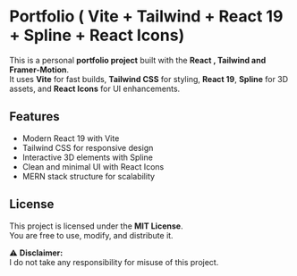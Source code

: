 # Portfolio ( Vite + Tailwind + React 19 + Spline + React Icons)

This is a personal **portfolio project** built with the **React , Tailwind and Framer-Motion**.  
It uses **Vite** for fast builds, **Tailwind CSS** for styling, **React 19**, **Spline** for 3D assets, and **React Icons** for UI enhancements.

## Features
- Modern React 19 with Vite
- Tailwind CSS for responsive design
- Interactive 3D elements with Spline
- Clean and minimal UI with React Icons
- MERN stack structure for scalability

## License
This project is licensed under the **MIT License**.  
You are free to use, modify, and distribute it.  

⚠️ **Disclaimer:**  
I do not take any responsibility for misuse of this project.
